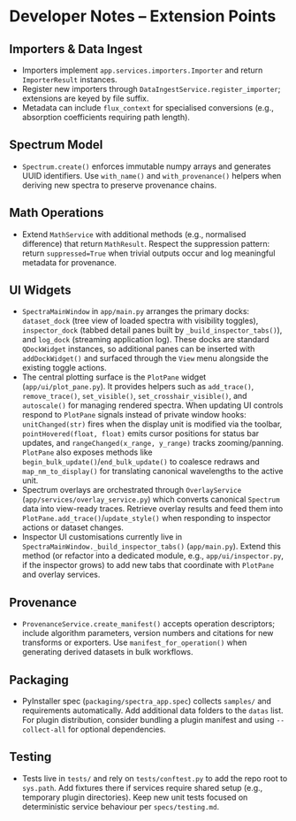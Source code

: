 # Developer Notes – Extension Points

## Importers & Data Ingest
- Importers implement `app.services.importers.Importer` and return `ImporterResult` instances.
- Register new importers through `DataIngestService.register_importer`; extensions are keyed by file suffix.
- Metadata can include `flux_context` for specialised conversions (e.g., absorption coefficients requiring path length).

## Spectrum Model
- `Spectrum.create()` enforces immutable numpy arrays and generates UUID identifiers. Use `with_name()` and `with_provenance()` helpers when deriving new spectra to preserve provenance chains.

## Math Operations
- Extend `MathService` with additional methods (e.g., normalised difference) that return `MathResult`. Respect the suppression pattern: return `suppressed=True` when trivial outputs occur and log meaningful metadata for provenance.

## UI Widgets
- `SpectraMainWindow` in `app/main.py` arranges the primary docks: `dataset_dock` (tree view of loaded spectra with visibility toggles), `inspector_dock` (tabbed detail panes built by `_build_inspector_tabs()`), and `log_dock` (streaming application log). These docks are standard `QDockWidget` instances, so additional panes can be inserted with `addDockWidget()` and surfaced through the `View` menu alongside the existing toggle actions.
- The central plotting surface is the `PlotPane` widget (`app/ui/plot_pane.py`). It provides helpers such as `add_trace()`, `remove_trace()`, `set_visible()`, `set_crosshair_visible()`, and `autoscale()` for managing rendered spectra. When updating UI controls respond to `PlotPane` signals instead of private window hooks: `unitChanged(str)` fires when the display unit is modified via the toolbar, `pointHovered(float, float)` emits cursor positions for status bar updates, and `rangeChanged(x_range, y_range)` tracks zooming/panning. `PlotPane` also exposes methods like `begin_bulk_update()`/`end_bulk_update()` to coalesce redraws and `map_nm_to_display()` for translating canonical wavelengths to the active unit.
- Spectrum overlays are orchestrated through `OverlayService` (`app/services/overlay_service.py`) which converts canonical `Spectrum` data into view-ready traces. Retrieve overlay results and feed them into `PlotPane.add_trace()`/`update_style()` when responding to inspector actions or dataset changes.
- Inspector UI customisations currently live in `SpectraMainWindow._build_inspector_tabs()` (`app/main.py`). Extend this method (or refactor into a dedicated module, e.g., `app/ui/inspector.py`, if the inspector grows) to add new tabs that coordinate with `PlotPane` and overlay services.

## Provenance
- `ProvenanceService.create_manifest()` accepts operation descriptors; include algorithm parameters, version numbers and citations for new transforms or exporters. Use `manifest_for_operation()` when generating derived datasets in bulk workflows.

## Packaging
- PyInstaller spec (`packaging/spectra_app.spec`) collects `samples/` and requirements automatically. Add additional data folders to the `datas` list. For plugin distribution, consider bundling a plugin manifest and using `--collect-all` for optional dependencies.

## Testing
- Tests live in `tests/` and rely on `tests/conftest.py` to add the repo root to `sys.path`. Add fixtures there if services require shared setup (e.g., temporary plugin directories). Keep new unit tests focused on deterministic service behaviour per `specs/testing.md`.
